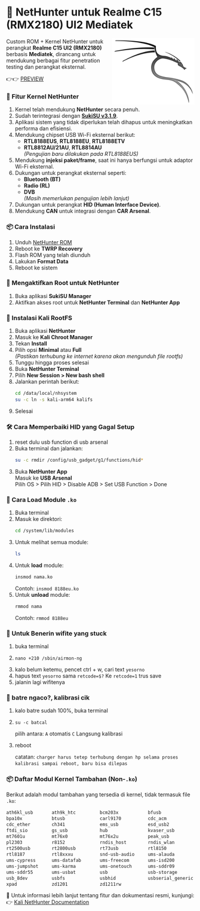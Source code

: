 # 🐉 NetHunter untuk Realme C15 (RMX2180) UI2 Mediatek  
<img align='right' src='image/kali.png' width='220px' alt="Kali Linux Logo">

Custom ROM + Kernel NetHunter untuk perangkat **Realme C15 UI2 (RMX2180)** berbasis **Mediatek**, dirancang untuk mendukung berbagai fitur penetration testing dan perangkat eksternal.

👉👉 [PREVIEW](https://github.com/Frostleaft07/Nethunter_C15/blob/main/kali.md)

### 🔧 Fitur Kernel NetHunter

1. Kernel telah mendukung **NetHunter** secara penuh.
2. Sudah terintegrasi dengan [**SukiSU v3.1.9**](https://github.com/SukiSU-Ultra/SukiSU-Ultra).
3. Aplikasi sistem yang tidak diperlukan telah dihapus untuk meningkatkan performa dan efisiensi.
4. Mendukung chipset USB Wi-Fi eksternal berikut:
   - **RTL8188EUS**, **RTL8188EU**, **RTL8188ETV**
   - **RTL8812AU/21AU**, **RTL8814AU**  
   *(Pengujian baru dilakukan pada RTL8188EUS)*
5. Mendukung **injeksi paket/frame**, saat ini hanya berfungsi untuk adaptor Wi-Fi eksternal.
6. Dukungan untuk perangkat eksternal seperti:
   - **Bluetooth (BT)**
   - **Radio (RL)**
   - **DVB**  
   *(Masih memerlukan pengujian lebih lanjut)*
7. Dukungan untuk perangkat **HID (Human Interface Device)**.
8. Mendukung **CAN** untuk integrasi dengan **CAR Arsenal**.

### 📦 Cara Instalasi

1. Unduh [NetHunter ROM](https://github.com/Frostleaft07/Nethunter_C15/releases/download/latest/RealmeUI2_Debloat_v2.2_Sukisu_Mediatek_Nethunter+modules_RMX2185.zip)
2. Reboot ke **TWRP Recovery**
3. Flash ROM yang telah diunduh
4. Lakukan **Format Data**
5. Reboot ke sistem

### 🔐 Mengaktifkan Root untuk NetHunter

1. Buka aplikasi **SukiSU Manager**
2. Aktifkan akses root untuk **NetHunter Terminal** dan **NetHunter App**

### 🐧 Instalasi Kali RootFS

1. Buka aplikasi **NetHunter**
2. Masuk ke **Kali Chroot Manager**
3. Tekan **Install**
4. Pilih opsi **Minimal** atau **Full**  
   *(Pastikan terhubung ke internet karena akan mengunduh file rootfs)*
5. Tunggu hingga proses selesai
6. Buka **NetHunter Terminal**
7. Pilih **New Session > New bash shell**
8. Jalankan perintah berikut:
   ```bash
   cd /data/local/nhsystem
   su -c ln -s kali-arm64 kalifs
   ```
9. Selesai

### 🛠️ Cara Memperbaiki HID yang Gagal Setup

1. reset dulu usb function di usb arsenal
2. Buka terminal dan jalankan:
   ```bash
   su -c rmdir /config/usb_gadget/g1/functions/hid*
   ```
3. Buka **NetHunter App**  
   Masuk ke **USB Arsenal**  
   Pilih OS > Pilih HID > Disable ADB > Set USB Function > Done

### 📁 Cara Load Module `.ko`

1. Buka terminal
2. Masuk ke direktori:
   ```bash
   cd /system/lib/modules
   ```
3. Untuk melihat semua module:
   ```bash
   ls
   ```
4. Untuk **load** module:
   ```bash
   insmod nama.ko
   ```
   Contoh: `insmod 8188eu.ko`
5. Untuk **unload** module:
   ```bash
   rmmod nama
   ```
   Contoh: `rmmod 8188eu`

### 🛜 Untuk Benerin wifite yang stuck
1. buka terminal
2. ```
   nano +210 /sbin/airmon-ng
   ```
3. kalo belum ketemu, pencet ctrl + w, cari text `yesorno`
4. hapus text `yesorno` sama `retcode=$?` Ke `retcode=1` trus save
5. jalanin lagi wifitenya

### 🔋 batre ngaco?, kalibrasi cik
1. kalo batre sudah 100%, buka terminal
2. ```
   su -c batcal
   ```
   pilih antara:
   `A` otomatis
   `C` Langsung kalibrasi
3. reboot

   catatan: `charger harus tetep terhubung dengan hp selama proses kalibrasi sampai reboot, baru bisa dilepas`

### 📦 Daftar Modul Kernel Tambahan (Non-`.ko`)

Berikut adalah modul tambahan yang tersedia di kernel, tidak termasuk file `.ko`:

```
ath6kl_usb       ath9k_htc         bcm203x           bfusb
bpa10x           btusb             carl9170          cdc_acm
cdc_ether        ch341             ems_usb           esd_usb2
ftdi_sio         gs_usb            hub               kvaser_usb
mt7601u          mt76x0            mt76x2u           peak_usb
pl2303           r8152             rndis_host        rndis_wlan
rt2500usb        rt2800usb         rt73usb           rtl8150
rtl8187          rtl8xxxu          snd-usb-audio     ums-alauda
ums-cypress      ums-datafab       ums-freecom       ums-isd200
ums-jumpshot     ums-karma         ums-onetouch      ums-sddr09
ums-sddr55       ums-usbat         usb               usb-storage
usb_8dev         usbfs             usbhid            usbserial_generic
xpad             zd1201            zd1211rw
```

🔗 Untuk informasi lebih lanjut tentang fitur dan dokumentasi resmi, kunjungi:  
👉 [Kali NetHunter Documentation](https://www.kali.org/docs/nethunter/)
